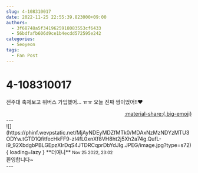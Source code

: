 ```yaml
---
slug: 4-108310017
date: 2022-11-25 22:55:39.823000+09:00
authors:
  - 3f68748a5f3419625918083553cf6433
  - 56bdfafb606d9ce1b4ecdd572595e242
categories:
  - Seoyeon
tags:
  - Fan Post
---
```


# 4-108310017

<div class="post-container" markdown="1">
<div class="content-container md-sidebar__scrollwrap" markdown="1">

전주대 축제보고 위버스 가입했어... ㅠㅠ 오늘 진짜 짱이었어!!❤️

</div>
</div>

<div style="text-align: right;" markdown="1">
<a href="https://weverse.io/fromis9/fanpost/4-108310017" style="text-align: right;">:material-share:{.big-emoji}</a>
</div>
---

<div class="comments-container md-sidebar__scrollwrap" markdown="1">
<div class="comment" markdown="1">
<div class='id-container' markdown="1">
![](https://phinf.wevpstatic.net/MjAyNDEyMDZfMTk0/MDAxNzMzNDYzMTU3ODYw.tGTD1QfitfecHkFF9-zI4fL0xnXf8VH8ht2j5Xh2a74g.QufL-i9_92XbdgbPBLGEpzXIrDqS4JTDRCqprDbYdJIg.JPEG/image.jpg?type=s72){ loading=lazy }
**<span class="artist">더여니</span>** <small>Nov 25 2022, 23:02</small><br>
</div>
<div class='comment-body' markdown="1">
환영합니다~
</div>
</div>
</div>
---
